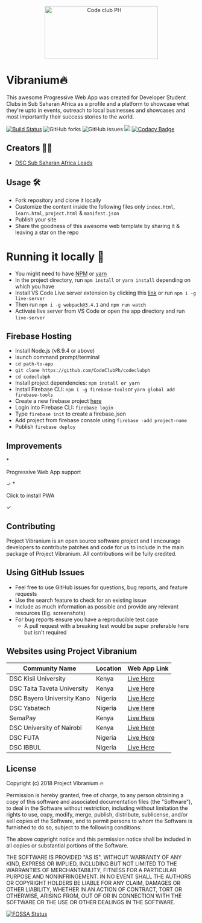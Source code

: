 <p align="center"><img width="300" height="140" alt="Code club PH" src="https://res.cloudinary.com/simplytammy/image/upload/v1570479884/dsclogo.png">
</p>

# Vibranium🔥

This awesome Progressive Web App was created for Developer Student Clubs in Sub Saharan Africa as a profile and a platform to showcase what they're upto in events, outreach to local businesses and showcases and most importantly their success stories to the world.

[![Build Status](https://travis-ci.org/CodeClubPh/codeclubph.svg?branch=master)](https://travis-ci.org/CodeClubPh/codeclubph)
![GitHub forks](https://img.shields.io/github/forks/CodeClubPh/codeclubph?style=social)
![GitHub issues](https://img.shields.io/github/issues/CodeClubPh/codeclubph)
![](https://img.shields.io/maintenance/yes/2019.svg)
[![Codacy Badge](https://api.codacy.com/project/badge/Grade/9ec27af46e31459f9c11a4c1f5ff6f71)](https://www.codacy.com/app/kamaucodes/Vibranium?utm_source=github.com&amp;utm_medium=referral&amp;utm_content=kelvinkamau/Vibranium&amp;utm_campaign=Badge_Grade)

## Creators 👨‍💻

* [DSC Sub Saharan Africa Leads](https://github.com/DSCLEADSAfrica)

## Usage 🛠

* Fork repository and clone it locally
* Customize the content inside the following files only ```index.html```, ```learn.html```, ```project.html``` & ```manifest.json```
* Publish your site
* Share the goodness of this awesome web template by sharing it & leaving a star on the repo

# Running it locally 🔩

* You might need to have [NPM](https://nodejs.org/en/download/) or [yarn](https://yarnpkg.com/en/docs/install)
* In the project directory, run `npm install` or `yarn install` depending on which you have
* Install VS Code Live server extension by clicking this [link](https://marketplace.visualstudio.com/items?itemName=ritwickdey.LiveServer) or run `npm i -g live-server`
* Then run `npm i -g webpack@3.4.1` and `npm run watch`
* Activate live server from VS Code or open the app directory and run `live-server`

## Firebase Hosting

* Install Node.js (v8.9.4 or above)
* launch command prompt/terminal 
* ```cd path-to-app```
* ```git clone https://github.com/CodeClubPh/codeclubph```
* ```cd codeclubph```
* Install project dependencies: ```npm install or yarn```
* Install Firebase CLI: ```npm i -g firebase-tools```or  ```yarn global add firebase-tools```
* Create a new firebase project [here](https://console.firebase.google.com/)
* Login into Firebase CLI: ```firebase login```
* Type ```firebase init``` to create a firebase.json
* Add project from firebase console using ```firebase -add project-name```
* Publish ```firebase deploy```

## Improvements

*<p>Progressive Web App support</p> ✓
*<p>Click to install PWA </p> ✓

## Contributing

Project Vibranium is an open source software project and I encourage developers to contribute patches and code for us to include in the main package of Project Vibranium. All contributions will be fully credited.

## Using GitHub Issues

* Feel free to use GitHub issues for questions, bug reports, and feature requests
* Use the search feature to check for an existing issue
* Include as much information as possible and provide any relevant resources (Eg. screenshots)
* For bug reports ensure you have a reproducible test case
  * A pull request with a breaking test would be super preferable here but isn't required

## Websites using Project Vibranium

| Community Name | Location | Web App Link |
| --- | --- | --- |
| DSC Kisii University | Kenya | [Live Here](https://devclub-kisii.firebaseapp.com/) |
| DSC Taita Taveta University | Kenya | [Live Here](https://dsc-ttu.firebaseapp.com/) |
| DSC Bayero University Kano | Nigeria | [Live Here](https://dscbuk.club/) |
| DSC Yabatech | Nigeria | [Live Here](https://dscyabatech.firebaseapp.com/) |
| SemaPay | Kenya | [Live Here](https://semapay.co.ke/) |
| DSC University of Nairobi | Kenya | [Live Here](https://dsc-uon.firebaseapp.com) |
| DSC FUTA | Nigeria | [Live Here](https://dscfuta.com) |
| DSC IBBUL | Nigeria | [Live Here](https://dscibbul.club) |

## License

Copyright (c) 2018 Project Vibranium 🔥

Permission is hereby granted, free of charge, to any person obtaining a copy
of this software and associated documentation files (the "Software"), to deal
in the Software without restriction, including without limitation the rights
to use, copy, modify, merge, publish, distribute, sublicense, and/or sell
copies of the Software, and to permit persons to whom the Software is
furnished to do so, subject to the following conditions:

The above copyright notice and this permission notice shall be included in all
copies or substantial portions of the Software.

THE SOFTWARE IS PROVIDED "AS IS", WITHOUT WARRANTY OF ANY KIND, EXPRESS OR
IMPLIED, INCLUDING BUT NOT LIMITED TO THE WARRANTIES OF MERCHANTABILITY,
FITNESS FOR A PARTICULAR PURPOSE AND NONINFRINGEMENT. IN NO EVENT SHALL THE
AUTHORS OR COPYRIGHT HOLDERS BE LIABLE FOR ANY CLAIM, DAMAGES OR OTHER
LIABILITY, WHETHER IN AN ACTION OF CONTRACT, TORT OR OTHERWISE, ARISING FROM,
OUT OF OR IN CONNECTION WITH THE SOFTWARE OR THE USE OR OTHER DEALINGS IN THE
SOFTWARE.


[![FOSSA Status](https://app.fossa.io/api/projects/git%2Bgithub.com%2Fkelvinkamau%2FVibranium.svg?type=large)](https://app.fossa.io/projects/git%2Bgithub.com%2Fkelvinkamau%2FVibranium?ref=badge_large)
